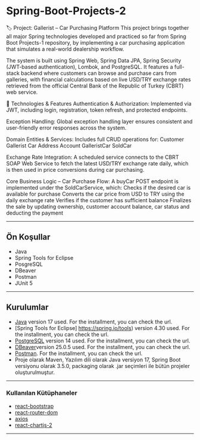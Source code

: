 # Spring-Boot-Projects-2
🏷️ Project: Gallerist – Car Purchasing Platform
This project brings together all major Spring technologies developed and practiced so far from Spring Boot Projects-1 repository, by implementing a car purchasing application that simulates a real-world dealership workflow.

The system is built using Spring Web, Spring Data JPA, Spring Security (JWT-based authentication), Lombok, and PostgreSQL. It features a full-stack backend where customers can browse and purchase cars from galleries, with financial calculations based on live USD/TRY exchange rates retrieved from the official Central Bank of the Republic of Turkey (CBRT) web service.

🔧 Technologies & Features
Authentication & Authorization: Implemented via JWT, including login, registration, token refresh, and protected endpoints.

Exception Handling: Global exception handling layer ensures consistent and user-friendly error responses across the system.

Domain Entities & Services:
Includes full CRUD operations for:
Customer
Gallerist
Car
Address
Account
GalleristCar
SoldCar

Exchange Rate Integration:
A scheduled service connects to the CBRT SOAP Web Service to fetch the latest USD/TRY exchange rate daily, which is then used in price conversions during car purchasing.

Core Business Logic – Car Purchase Flow:
A buyCar POST endpoint is implemented under the SoldCarService, which:
Checks if the desired car is available for purchase
Converts the car price from USD to TRY using the daily exchange rate
Verifies if the customer has sufficient balance
Finalizes the sale by updating ownership, customer account balance, car status and deducting the payment

---
## Ön Koşullar
- Java
- Spring Tools for Eclipse
- PosgreSQL
- DBeaver
- Postman
- JUnit 5
---
## Kurulumlar
- [Java](https://www.oracle.com/java/technologies/javase/jdk17-archive-downloads.html)  version 17 used. For the installment, you can check the url.
- [Spring Tools for Eclipse] https://spring.io/tools)  version 4.30 used. For the installment, you can check the url.
- [PostgreSQL]( https://www.postgresql.org/download/windows/)  version 14 used. For the installment, you can check the url.
- [DBeaver]( https://dbeaver.io/download/)version 25.0.5 used. For the installment, you can check the url.
- [Postman]( https://www.postman.com/downloads/). For the installment, you can check the url.
- Proje olarak Maven, Yazılım dili olarak Java versiyon 17, Spring Boot versiyonu olarak 3.5.0, packaging olarak .jar seçimleri ile bütün projeler oluşturulmuştur.
---
### Kullanılan Kütüphaneler
- [react-bootstrap](https://react-bootstrap.github.io/getting-started/introduction/)
- [react-router-dom](https://www.npmjs.com/package/react-router-dom)
- [axios](https://www.npmjs.com/package/axios)
- [react-chartjs-2](https://www.npmjs.com/package/react-chartjs-2)
---
